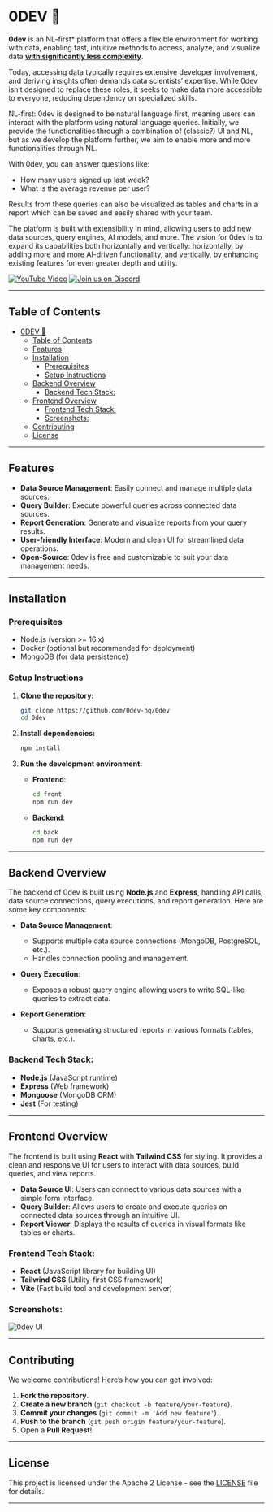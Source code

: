 
# 0DEV 🚀

**0dev** is an NL-first* platform that offers a flexible environment for working with data, enabling fast, intuitive methods to access, analyze, and visualize data **<u>with significantly less complexity</u>**.

Today, accessing data typically requires extensive developer involvement, and deriving insights often demands data scientists’ expertise. While 0dev isn’t designed to replace these roles, it seeks to make data more accessible to everyone, reducing dependency on specialized skills.

 NL-first: 0dev is designed to be natural language first, meaning users can interact with the platform using natural language queries. Initially, we provide the functionalities through a combination of (classic?) UI and NL, but as we develop the platform further, we aim to enable more and more functionalities through NL.

With 0dev, you can answer questions like:

- How many users signed up last week?
- What is the average revenue per user?

Results from these queries can also be visualized as tables and charts in a report which can be saved and easily shared with your team.

The platform is built with extensibility in mind, allowing users to add new data sources, query engines, AI models, and more. The vision for 0dev is to expand its capabilities both horizontally and vertically: horizontally, by adding more and more AI-driven functionality, and vertically, by enhancing existing features for even greater depth and utility.

[![YouTube Video](https://img.shields.io/badge/Watch%20on-YouTube-red?style=for-the-badge&logo=youtube)](https://www.youtube.com/embed/K9B3AWI8uIE)
[![Join us on Discord](https://img.shields.io/badge/Join%20our-Discord-blue?style=for-the-badge&logo=discord)](https://discord.gg/GNSCWZm6kT)

---

## Table of Contents
- [0DEV 🚀](#0dev-)
  - [Table of Contents](#table-of-contents)
  - [Features](#features)
  - [Installation](#installation)
    - [Prerequisites](#prerequisites)
    - [Setup Instructions](#setup-instructions)
  - [Backend Overview](#backend-overview)
    - [Backend Tech Stack:](#backend-tech-stack)
  - [Frontend Overview](#frontend-overview)
    - [Frontend Tech Stack:](#frontend-tech-stack)
    - [Screenshots:](#screenshots)
  - [Contributing](#contributing)
  - [License](#license)

---

## Features

- **Data Source Management**: Easily connect and manage multiple data sources.
- **Query Builder**: Execute powerful queries across connected data sources.
- **Report Generation**: Generate and visualize reports from your query results.
- **User-friendly Interface**: Modern and clean UI for streamlined data operations.
- **Open-Source**: 0dev is free and customizable to suit your data management needs.

---

## Installation

### Prerequisites
- Node.js (version >= 16.x)
- Docker (optional but recommended for deployment)
- MongoDB (for data persistence)

### Setup Instructions
1. **Clone the repository:**
   ```bash
   git clone https://github.com/0dev-hq/0dev
   cd 0dev
   ```

2. **Install dependencies:**
   ```bash
   npm install
   ```

3. **Run the development environment:**
   - **Frontend**:
     ```bash
     cd front
     npm run dev
     ```
   - **Backend**:
     ```bash
     cd back
     npm run dev
     ```

---

## Backend Overview

The backend of 0dev is built using **Node.js** and **Express**, handling API calls, data source connections, query executions, and report generation. Here are some key components:

- **Data Source Management**: 
  - Supports multiple data source connections (MongoDB, PostgreSQL, etc.).
  - Handles connection pooling and management.
  
- **Query Execution**: 
  - Exposes a robust query engine allowing users to write SQL-like queries to extract data.
  
- **Report Generation**:
  - Supports generating structured reports in various formats (tables, charts, etc.).
  
### Backend Tech Stack:
- **Node.js** (JavaScript runtime)
- **Express** (Web framework)
- **Mongoose** (MongoDB ORM)
- **Jest** (For testing)

---

## Frontend Overview

The frontend is built using **React** with **Tailwind CSS** for styling. It provides a clean and responsive UI for users to interact with data sources, build queries, and view reports.

- **Data Source UI**: Users can connect to various data sources with a simple form interface.
- **Query Builder**: Allows users to create and execute queries on connected data sources through an intuitive UI.
- **Report Viewer**: Displays the results of queries in visual formats like tables or charts.

### Frontend Tech Stack:
- **React** (JavaScript library for building UI)
- **Tailwind CSS** (Utility-first CSS framework)
- **Vite** (Fast build tool and development server)

### Screenshots:
![0dev UI](your-screenshot-link)

---

## Contributing

We welcome contributions! Here’s how you can get involved:

1. **Fork the repository**.
2. **Create a new branch** (`git checkout -b feature/your-feature`).
3. **Commit your changes** (`git commit -m 'Add new feature'`).
4. **Push to the branch** (`git push origin feature/your-feature`).
5. Open a **Pull Request**!

---

## License

This project is licensed under the Apache 2 License - see the [LICENSE](LICENSE) file for details.

---
